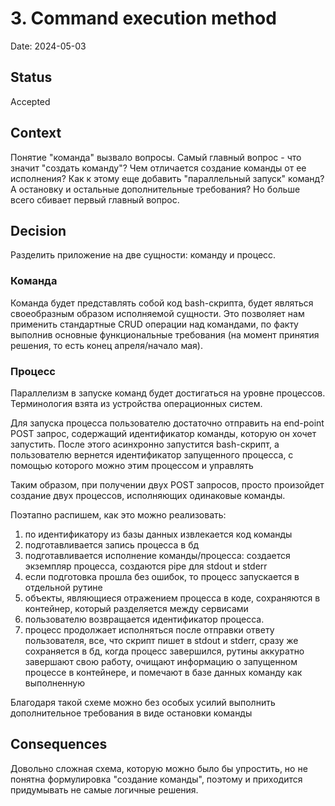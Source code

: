 # 3. Command execution method

Date: 2024-05-03

## Status

Accepted

## Context

Понятие "команда" вызвало вопросы. Самый главный вопрос - что значит "создать команду"? Чем отличается создание команды от ее исполнения? Как к этому еще добавить "параллельный запуск" команд? А остановку и остальные дополнительные требования? Но больше всего сбивает первый главный вопрос.

## Decision

Разделить приложение на две сущности: команду и процесс. 

### Команда

Команда будет представлять собой код bash-скрипта, будет являться своеобразным образом исполняемой сущности. Это позволяет нам применить стандартные CRUD операции над командами, по факту выполнив основные функциональные требования (на момент принятия решения, то есть конец апреля/начало мая).

### Процесс

Параллелизм в запуске команд будет достигаться на уровне процессов. Терминология взята из устройства операционных систем. 

Для запуска процесса пользователю достаточно отправить на end-point POST запрос, содержащий идентификатор команды, которую он хочет запустить. После этого асинхронно запустится bash-скрипт, а пользователю вернется идентификатор запущенного процесса, с помощью которого можно этим процессом и управлять

Таким образом, при получении двух POST запросов, просто произойдет создание двух процессов, исполняющих одинаковые команды.

Поэтапно распишем, как это можно реализовать:

1. по идентификатору из базы данных извлекается код команды
2. подготавливается запись процесса в бд
3. подготавливается исполнение команды/процесса: создается экземпляр процесса, создаются pipe для stdout и stderr
4. если подготовка прошла без ошибок, то процесс запускается в отдельной рутине
5. объекты, являющиеся отражением процесса в коде, сохраняются в контейнер, который разделяется между сервисами
6. пользователю возвращается идентификатор процесса.
7. процесс продолжает исполняться после отправки ответу пользователя, все, что скрипт пишет в stdout и stderr, сразу же сохраняется в бд, когда процесс завершился, рутины аккуратно завершают свою работу, очищают информацию о запущенном процессе в контейнере, и помечают в базе данных команду как выполненную

Благодаря такой схеме можно без особых усилий выполнить дополнительное требования в виде остановки команды

## Consequences

Довольно сложная схема, которую можно было бы упростить, но не понятна формулировка "создание команды", поэтому и приходится придумывать не самые логичные решения.
